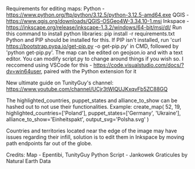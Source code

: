 Requirements for editing maps:
Python - https://www.python.org/ftp/python/3.12.5/python-3.12.5-amd64.exe
QGIS - https://www.qgis.org/downloads/QGIS-OSGeo4W-3.34.10-1.msi
Inkspace - https://inkscape.org/release/inkscape-1.3.2/windows/64-bit/msi/dl/
Run this command to install python libraries: pip install -r requirements.txt
Python and PIP should be installed for this. If PIP isn't installed, run 'curl https://bootstrap.pypa.io/get-pip.py -o get-pip.py' in CMD, followed by 'python get-pip.py'.
The map can be edited on geojson.io and with a text editor.
You can modify script.py to change around things if you wish so.
I reccomend using VSCode for this - https://code.visualstudio.com/docs/?dv=win64user, paired with the Python extension for it

New ultimate guide on TunityGuy's channel: https://www.youtube.com/channel/UCjr3tWIQUJKxqvFb5ZC88GQ

The highlighted_countries, puppet_states and alliance_to_show can be hashed out to not use their functionalities.
Example:
create_map(
    52, 19,
    highlighted_countries=['Poland'],
    puppet_states=['Germany', 'Ukraine'], 
    alliance_to_show='Einheitspakt',
    output_svg='Polsha.svg'
)

Countries and territories located near the edge of the image may have issues regarding their infill, solution is to edit them in Inkspace by moving path endpoints far out of the globe.

Credits:
Map - Epentibi, TunityGuy
Python Script - Jankowek
Graticules by Natural Earth Data
